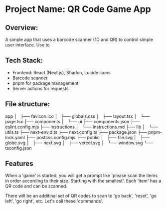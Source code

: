 # Project Name: QR Code Game App

## Overview:
A simple app that uses a barcode scanner (1D and QR) to control simple user interface. Use to 

## Tech Stack:
* Frontend: React (Next.js), Shadcn, Lucide icons
* Barcode scanner
* pnpm for package management
* Server actions for requests

## File structure:

 app
│   ├── favicon.ico
│   ├── globals.css
│   ├── layout.tsx
│   └── page.tsx
├── components
│   └── ui
├── components.json
├── eslint.config.mjs
├── instructions
│   └── instructions.md
├── lib
│   └── utils.ts
├── next-env.d.ts
├── next.config.ts
├── package.json
├── pnpm-lock.yaml
├── postcss.config.mjs
├── public
│   ├── file.svg
│   ├── globe.svg
│   ├── next.svg
│   ├── vercel.svg
│   └── window.svg
└── tsconfig.json

## Features

When a 'game' is started, you will get a prompt like 'please scan the items in order according to their size. Starting with the smallest'. Each 'item' has a QR code and can be scanned.

There will be an additinal set of QR codes to scan to 'go back', 'reset', 'go left', 'go right', etc. Let's call these 'commands'.